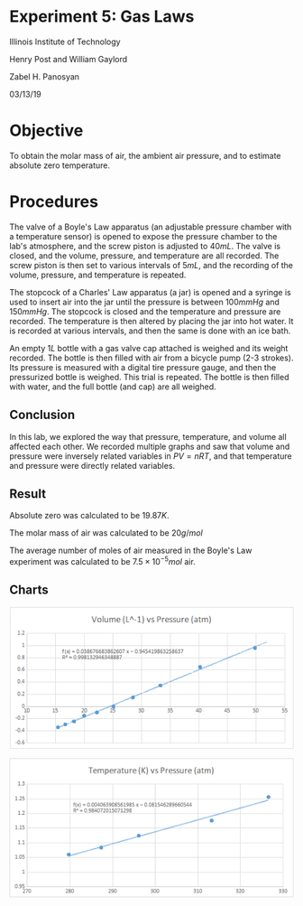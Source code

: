 <script type="text/javascript"
src="https://cdnjs.cloudflare.com/ajax/libs/mathjax/2.7.4/MathJax.js?config=TeX-AMS_HTML-full"></script>

<!-- https://www.tablesgenerator.com/markdown_tables# -->

# Experiment 5: Gas Laws

Illinois Institute of Technology

Henry Post and William Gaylord

Zabel H. Panosyan

03/13/19

# Objective

To obtain the molar mass of air, the ambient air pressure, and to estimate
absolute zero temperature.

# Procedures

The valve of a Boyle's Law apparatus (an adjustable pressure chamber with a
temperature sensor) is opened to expose the pressure chamber to the lab's
atmosphere, and the screw piston is adjusted to $40mL$. The valve is closed, and
the volume, pressure, and temperature are all recorded. The screw piston is then
set to various intervals of $5mL$, and the recording of the volume, pressure,
and temperature is repeated.

The stopcock of a Charles' Law apparatus (a jar) is opened and a syringe is used
to insert air into the jar until the pressure is between $100mmHg$ and
$150mmHg$. The stopcock is closed and the temperature and pressure are recorded.
The temperature is then altered by placing the jar into hot water. It is
recorded at various intervals, and then the same is done with an ice bath.

An empty $1L$ bottle with a gas valve cap attached is weighed and its weight
recorded. The bottle is then filled with air from a bicycle pump (2-3 strokes).
Its pressure is measured with a digital tire pressure gauge, and then the
pressurized bottle is weighed. This trial is repeated. The bottle is then filled
with water, and the full bottle (and cap) are all weighed.

<!-- No post-lab, hooray! -->
<!-- ## Post-lab -->

## Conclusion

In this lab, we explored the way that pressure, temperature, and volume all
affected each other. We recorded multiple graphs and saw that volume and
pressure were inversely related variables in $PV=nRT$, and that temperature and
pressure were directly related variables.

## Result

Absolute zero was calculated to be $19.87K$.

The molar mass of air was calculated to be ${20g}/{mol}$

The average number of moles of air measured in the Boyle's Law experiment was
calculated to be $7.5 \times {10}^{-5} mol\ \mathrm{air}$.

## Charts

![Boyle's law chart](boyles_law.png)

![Charle's law chart](charles_law.png)
